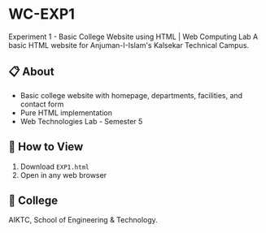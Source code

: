 # WC-EXP1
Experiment 1 - Basic College Website using HTML | Web Computing Lab
A basic HTML website for Anjuman-I-Islam's Kalsekar Technical Campus.

## 📋 About
- Basic college website with homepage, departments, facilities, and contact form
- Pure HTML implementation
- Web Technologies Lab - Semester 5

## 🚀 How to View
1. Download `EXP1.html`
2. Open in any web browser

## 🏫 College
AIKTC, School of Engineering & Technology.
